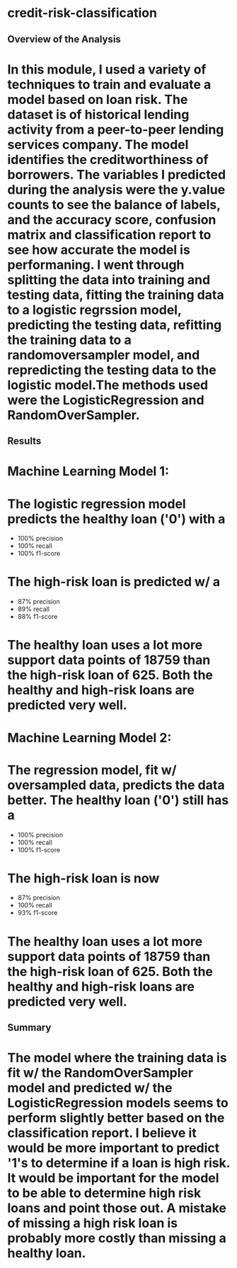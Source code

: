 # credit-risk-classification

## Overview of the Analysis

# In this module, I used a variety of techniques to train and evaluate a model based on loan risk. The dataset is of historical lending activity from a peer-to-peer lending services company. The model identifies the creditworthiness of borrowers. The variables I predicted during the analysis were the y.value counts to see the balance of labels, and the accuracy score, confusion matrix and classification report to see how accurate the model is performaning. I went through splitting the data into training and testing data, fitting the training data to a logistic regrssion model, predicting the testing data, refitting the training data to a randomoversampler model, and repredicting the testing data to the logistic model.The methods used were the LogisticRegression and RandomOverSampler. 


## Results

# Machine Learning Model 1:
# The logistic regression model predicts the healthy loan ('0') with a 
 - 100% precision
 - 100% recall
 - 100% f1-score
# The high-risk loan is predicted w/ a 
 - 87% precision
 - 89% recall 
 - 88% f1-score
# The healthy loan uses a lot more support data points of 18759 than the high-risk loan of 625. Both the healthy and high-risk loans are predicted very well. 

#  Machine Learning Model 2:
# The regression model, fit w/ oversampled data, predicts the data better. The healthy loan ('0') still has a 
 - 100% precision
 - 100% recall
 - 100% f1-score
# The high-risk loan is now 
 - 87% precision
 - 100% recall 
 - 93% f1-score
# The healthy loan uses a lot more support data points of 18759 than the high-risk loan of 625. Both the healthy and high-risk loans are predicted very well. 

## Summary

# The model where the training data is fit w/ the RandomOverSampler model and predicted w/ the LogisticRegression models seems to perform slightly better based on the classification report. I believe it would be more important to predict '1's to determine if a loan is high risk. It would be important for the model to be able to determine high risk loans and point those out. A mistake of missing a high risk loan is probably more costly than missing a healthy loan. 